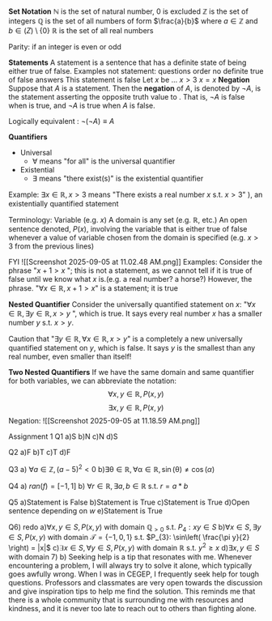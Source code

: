 
**Set Notation**
$\mathbb{N}$ is the set of natural number, 0 is excluded
$\mathbb{Z}$ is the set of integers
$\mathbb{Q}$ is the set of all numbers of form $\frac{a}{b}$ where $a \in \mathbb{Z}$ and $b \in \mathbb(Z) \setminus \{0\}$
$\mathbb{R}$ is the set of all real numbers

Parity: if an integer is even or odd

**Statements**
A statement is a sentence that has a definite state of being either true of false.
	Examples not statement: 
		questions
		order
		no definite true of false answers
			This statement is false
			Let $x$ be ... 
			$x > 3$
			$x = x$
**Negation**
Suppose that $A$ is a statement. Then the **negation** of $A$, is denoted by $\neg A$, is the statement asserting the opposite truth value to . That is, $\neg A$ is false when  is true, and $\neg A$ is true when $A$ is false.

Logically equivalent : $\neg (\neg A) \equiv A$

**Quantifiers**
- Universal
	- $\forall$ means "for all" is the universal quantifier
- Existential
	- $\exists$ means "there exist(s)" is the existential quantifier

Example:
	$\exists x \in \mathbb{R}, x>3$ means "There exists a real number $x$ s.t. $x > 3$" ), an existentially quantified statement

Terminology:
	Variable (e.g. $x$)
	A domain is any set (e.g. $\mathbb{R}$, etc.)
	An open sentence denoted, $P(x)$, involving the variable that is either true of false whenever a value of variable chosen from the domain is specified (e.g. $x>3$ from the previous lines)

FYI
![[Screenshot 2025-09-05 at 11.02.48 AM.png]]
Examples:
Consider the phrase "$x+1 > x$ "; this is not a statement, as we cannot tell if it is true of false until we know what $x$ is.(e.g. a real number? a horse?)
However, the phrase. "$\forall x \in \mathbb{R}, x+1>x$" is a statement; it is true

**Nested Quantifier**
Consider the universally quantified statement on $x$: "$\forall x \in \mathbb{R}, \exists y \in \mathbb{R}, x>y$ ", which is true. It says every real number $x$ has a smaller number $y$ s.t. $x>y$.

Caution that "$\exists y \in \mathbb{R}, \forall x \in \mathbb{R}, x>y$" is a completely a new universally quantified statement on $y$, which is false. It says $y$ is the smallest than any real number, even smaller than itself!

**Two Nested Quantifiers**
If we have the same domain and same quantifier for both variables, we can abbreviate the notation:
$$\forall x,y\in \mathbb{R}, P(x, y)$$
$$\exists x,y \in \mathbb{R},P(x, y)$$
Negation:
![[Screenshot 2025-09-05 at 11.18.59 AM.png]]

Assignment 1
Q1
a)S
b)N
c)N
d)S

Q2
a)F
b)T
c)T
d)F

Q3
a) $\forall a \in \mathbb{Z}, (a-5)^2 < 0$
b)$\exists \mathbb{\theta} \in \mathbb{R}, \forall \mathbb{\alpha} \in \mathbb{R}, \sin(\mathbb{\theta}) \neq \cos\mathbb(\alpha)$ 

Q4
a) $ran(f) = [-1,1]$
b) $\forall r \in \mathbb{R}, \exists a, b \in \mathbb{R}$ s.t. $r = a*b$

Q5
a)Statement is False
b)Statement is True
c)Statement is True
d)Open sentence depending on $w$
e)Statement is True

Q6) redo
a)$\forall x, y \in S, P(x, y)$ with domain $\mathbb{Q}_{>0}$ s.t. $P_{4}: xy \in S$
b)$\forall x \in S, \exists y \in S, P(x, y)$ with domain $\mathcal{T}=\{-1, 0, 1\}$ s.t. $P_{3}: \sin\left( \frac{\pi y}{2} \right) = |x|$
c)$\exists x \in S, \forall y \in S, P(x, y)$ with domain $\mathbb{R}$ s.t. $y^2\geq x$ 
d)$\exists x, y \in S$ with domain 
7)
b) Seeking help is a tip that resonates with me. Whenever encountering a problem, I will always try to solve it alone, which typically goes awfully wrong. When I was in CEGEP, I frequently seek help for tough questions. Professors and classmates are very open towards the discussion and give inspiration tips to help me find the solution. This reminds me that there is a whole community that is surrounding me with resources and kindness, and it is never too late to reach out to others than fighting alone. 


